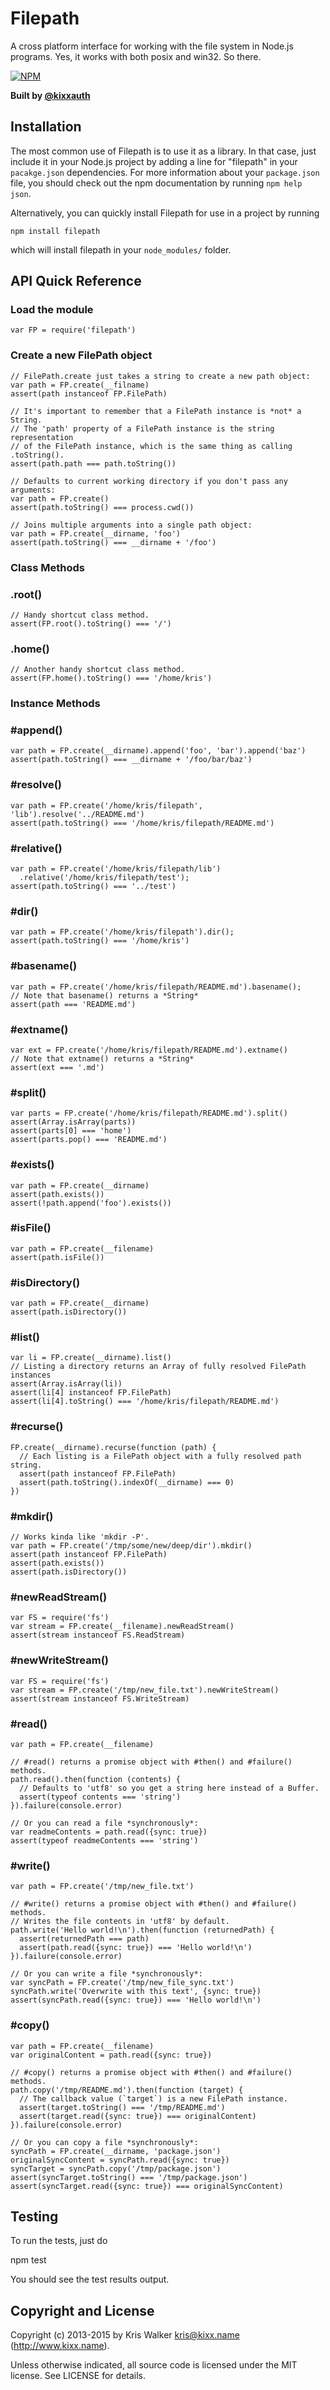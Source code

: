 Filepath
========

A cross platform interface for working with the file system in Node.js programs. Yes, it works with both posix and win32. So there.

[![NPM](https://nodei.co/npm/filepath.png)](https://nodei.co/npm/filepath/)

__Built by [@kixxauth](https://twitter.com/kixxauth)__

## Installation
The most common use of Filepath is to use it as a library. In that case, just include it in your Node.js project by adding a line for "filepath" in your `pacakge.json` dependencies. For more information about your `package.json` file, you should check out the npm documentation by running `npm help json`.

Alternatively, you can quickly install Filepath for use in a project by running

	npm install filepath

which will install filepath in your `node_modules/` folder.

API Quick Reference
-------------------

### Load the module
```JS
var FP = require('filepath')
```

### Create a new FilePath object
```JS
// FilePath.create just takes a string to create a new path object:
var path = FP.create(__filname)
assert(path instanceof FP.FilePath)

// It's important to remember that a FilePath instance is *not* a String.
// The 'path' property of a FilePath instance is the string representation
// of the FilePath instance, which is the same thing as calling .toString().
assert(path.path === path.toString())

// Defaults to current working directory if you don't pass any arguments:
var path = FP.create()
assert(path.toString() === process.cwd())

// Joins multiple arguments into a single path object:
var path = FP.create(__dirname, 'foo')
assert(path.toString() === __dirname + '/foo')
```

### Class Methods

### .root()
```JS
// Handy shortcut class method.
assert(FP.root().toString() === '/')
```

### .home()
```JS
// Another handy shortcut class method.
assert(FP.home().toString() === '/home/kris')
```

### Instance Methods

### #append()
```JS
var path = FP.create(__dirname).append('foo', 'bar').append('baz')
assert(path.toString() === __dirname + '/foo/bar/baz')
```

### #resolve()
```JS
var path = FP.create('/home/kris/filepath', 'lib').resolve('../README.md')
assert(path.toString() === '/home/kris/filepath/README.md')
```

### #relative()
```JS
var path = FP.create('/home/kris/filepath/lib')
  .relative('/home/kris/filepath/test');
assert(path.toString() === '../test')
```

### #dir()
```JS
var path = FP.create('/home/kris/filepath').dir();
assert(path.toString() === '/home/kris')
```

### #basename()
```JS
var path = FP.create('/home/kris/filepath/README.md').basename();
// Note that basename() returns a *String*
assert(path === 'README.md')
```

### #extname()
```JS
var ext = FP.create('/home/kris/filepath/README.md').extname()
// Note that extname() returns a *String*
assert(ext === '.md')
```

### #split()
```JS
var parts = FP.create('/home/kris/filepath/README.md').split()
assert(Array.isArray(parts))
assert(parts[0] === 'home')
assert(parts.pop() === 'README.md')
```

### #exists()
```JS
var path = FP.create(__dirname)
assert(path.exists())
assert(!path.append('foo').exists())
```

### #isFile()
```JS
var path = FP.create(__filename)
assert(path.isFile())
```

### #isDirectory()
```JS
var path = FP.create(__dirname)
assert(path.isDirectory())
```

### #list()
```JS
var li = FP.create(__dirname).list()
// Listing a directory returns an Array of fully resolved FilePath instances
assert(Array.isArray(li))
assert(li[4] instanceof FP.FilePath)
assert(li[4].toString() === '/home/kris/filepath/README.md')
```

### #recurse()
```JS
FP.create(__dirname).recurse(function (path) {
  // Each listing is a FilePath object with a fully resolved path string.
  assert(path instanceof FP.FilePath)
  assert(path.toString().indexOf(__dirname) === 0)
})
```

### #mkdir()
```JS
// Works kinda like 'mkdir -P'.
var path = FP.create('/tmp/some/new/deep/dir').mkdir()
assert(path instanceof FP.FilePath)
assert(path.exists())
assert(path.isDirectory())
```

### #newReadStream()
```JS
var FS = require('fs')
var stream = FP.create(__filename).newReadStream()
assert(stream instanceof FS.ReadStream)
```

### #newWriteStream()
```JS
var FS = require('fs')
var stream = FP.create('/tmp/new_file.txt').newWriteStream()
assert(stream instanceof FS.WriteStream)
```

### #read()
```JS
var path = FP.create(__filename)

// #read() returns a promise object with #then() and #failure() methods.
path.read().then(function (contents) {
  // Defaults to 'utf8' so you get a string here instead of a Buffer.
  assert(typeof contents === 'string')
}).failure(console.error)

// Or you can read a file *synchronously*:
var readmeContents = path.read({sync: true})
assert(typeof readmeContents === 'string')
```

### #write()
```JS
var path = FP.create('/tmp/new_file.txt')

// #write() returns a promise object with #then() and #failure() methods.
// Writes the file contents in 'utf8' by default.
path.write('Hello world!\n').then(function (returnedPath) {
  assert(returnedPath === path)
  assert(path.read({sync: true}) === 'Hello world!\n')
}).failure(console.error)

// Or you can write a file *synchronously*:
var syncPath = FP.create('/tmp/new_file_sync.txt')
syncPath.write('Overwrite with this text', {sync: true})
assert(syncPath.read({sync: true}) === 'Hello world!\n')
```

### #copy()
```JS
var path = FP.create(__filename)
var originalContent = path.read({sync: true})

// #copy() returns a promise object with #then() and #failure() methods.
path.copy('/tmp/README.md').then(function (target) {
  // The callback value (`target`) is a new FilePath instance.
  assert(target.toString() === '/tmp/README.md')
  assert(target.read({sync: true}) === originalContent)
}).failure(console.error)

// Or you can copy a file *synchronously*:
syncPath = FP.create(__dirname, 'package.json')
originalSyncContent = syncPath.read({sync: true})
syncTarget = syncPath.copy('/tmp/package.json')
assert(syncTarget.toString() === '/tmp/package.json')
assert(syncTarget.read({sync: true}) === originalSyncContent)
```

## Testing
To run the tests, just do

  npm test

You should see the test results output.


Copyright and License
---------------------
Copyright (c) 2013-2015 by Kris Walker <kris@kixx.name> (http://www.kixx.name).

Unless otherwise indicated, all source code is licensed under the MIT license.
See LICENSE for details.
